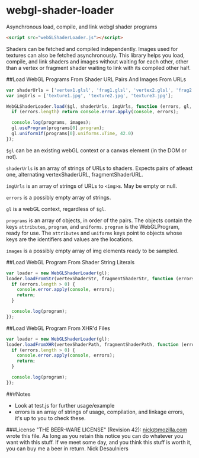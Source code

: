 webgl-shader-loader
===================

Asynchronous load, compile, and link webgl shader programs

```html
<script src="webGLShaderLoader.js"></script>
```

Shaders can be fetched and compiled independently.  Images used for textures
can also be fetched asynchronously.  This library helps you load, compile,
and link shaders and images without waiting for each other, other than a
vertex or fragment shader waiting to link with its compiled other half.

##Load WebGL Programs From Shader URL Pairs And Images From URLs
```javascript
var shaderUrls = ['vertex1.glsl', 'frag1.glsl', 'vertex2.glsl', 'frag2.glsl'];
var imgUrls = ['texture1.jpg', 'texture2.jpg', 'texture3.jpg'];

WebGLShaderLoader.load($gl, shaderUrls, imgUrls, function (errors, gl, programs, images) {
  if (errors.length) return console.error.apply(console, errors);

  console.log(programs, images);
  gl.useProgram(programs[0].program);
  gl.uniform1f(programs[0].uniforms.uTime, 42.0)
});
```
`$gl` can be an existing webGL context or a canvas element (in the DOM or not).

`shaderUrls` is an array of strings of URLs to shaders. Expects pairs of atleast one,
alternating vertexShaderURL, fragmentShaderURL.

`imgUrls` is an array of strings of URLs to `<img>`s. May be empty or null.

`errors` is a possibly empty array of strings.

`gl` is a webGL context, regardless of `$gl`.

`programs` is an array of objects, in order of the pairs. The objects contain
the keys `attributes`, `program`, and `uniforms`.  `program` is the
WebGLProgram, ready for use.  The `attributes` and `uniforms` keys point to
objects whose keys are the identifiers and values are the locations.

`images` is a possibly empty array of img elements ready to be sampled.

##Load WebGL Program From Shader String Literals
```javascript
var loader = new WebGLShaderLoader(gl);
loader.loadFromStr(vertexShaderStr, fragmentShaderStr, function (errors, program) {
  if (errors.length > 0) {
    console.error.apply(console, errors);
    return;
  }

  console.log(program);
});
```

##Load WebGL Program From XHR'd Files
```javascript
var loader = new WebGLShaderLoader(gl);
loader.loadFromXHR(vertexShaderPath, fragmentShaderPath, function (errors, program) {
  if (errors.length > 0) {
    console.error.apply(console, errors);
    return;
  }

  console.log(program);
});
```

###Notes
* Look at test.js for further usage/example
* errors is an array of strings of usage, compilation, and linkage errors, it's up to you to check these.

###License
"THE BEER-WARE LICENSE" (Revision 42):
<nick@mozilla.com> wrote this file. As long as you retain this notice you
can do whatever you want with this stuff. If we meet some day, and you think
this stuff is worth it, you can buy me a beer in return.  Nick Desaulniers

